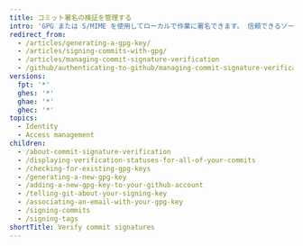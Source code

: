 ```yaml
---
title: コミット署名の検証を管理する
intro: 'GPG または S/MIME を使用してローカルで作業に署名できます。 信頼できるソースによるコミットであることを他のユーザに知らせるために、{% data variables.product.product_name %} はこの署名を検証します。{% ifversion fpt %} {% data variables.product.product_name %} は、{% data variables.product.product_name %} Web インターフェイスを使用して自動的にコミットに署名します。{% endif %}'
redirect_from:
  - /articles/generating-a-gpg-key/
  - /articles/signing-commits-with-gpg/
  - /articles/managing-commit-signature-verification
  - /github/authenticating-to-github/managing-commit-signature-verification/
versions:
  fpt: '*'
  ghes: '*'
  ghae: '*'
  ghec: '*'
topics:
  - Identity
  - Access management
children:
  - /about-commit-signature-verification
  - /displaying-verification-statuses-for-all-of-your-commits
  - /checking-for-existing-gpg-keys
  - /generating-a-new-gpg-key
  - /adding-a-new-gpg-key-to-your-github-account
  - /telling-git-about-your-signing-key
  - /associating-an-email-with-your-gpg-key
  - /signing-commits
  - /signing-tags
shortTitle: Verify commit signatures
---
```



